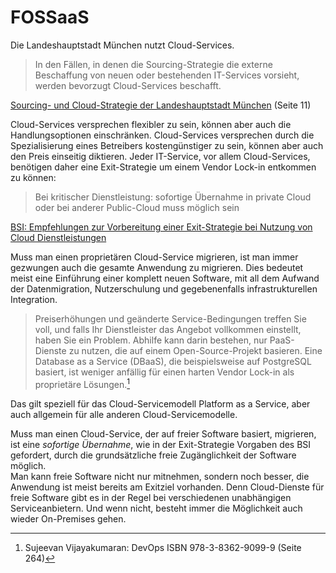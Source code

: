 # FOSSaaS

Die Landeshauptstadt München nutzt Cloud-Services.

> In den Fällen, in denen die Sourcing-Strategie die externe Beschaffung von neuen oder bestehenden IT-Services vorsieht, werden bevorzugt Cloud-Services beschafft.

[Sourcing- und Cloud-Strategie der Landeshauptstadt München](https://risi.muenchen.de/risi/dokument/v/5700029) (Seite 11)

Cloud-Services versprechen flexibler zu sein, können aber auch die Handlungsoptionen einschränken.
Cloud-Services versprechen durch die Spezialisierung eines Betreibers kostengünstiger zu sein, können aber auch den Preis einseitig diktieren.
Jeder IT-Service, vor allem Cloud-Services, benötigen daher eine Exit-Strategie um einem Vendor Lock-in entkommen zu können:

> Bei kritischer Dienstleistung: sofortige Übernahme in private Cloud oder bei anderer Public-Cloud muss möglich sein

[BSI: Empfehlungen zur Vorbereitung einer Exit-Strategie bei Nutzung von Cloud Dienstleistungen](https://www.bsi.bund.de/dok/1042922)

Muss man einen proprietären Cloud-Service migrieren, ist man immer gezwungen auch die gesamte Anwendung zu migrieren.
Dies bedeutet meist eine Einführung einer komplett neuen Software, mit all dem Aufwand der Datenmigration, Nutzerschulung und gegebenenfalls infrastrukturellen Integration.

> Preiserhöhungen und geänderte Service-Bedingungen treffen Sie voll, und falls Ihr Dienstleister das Angebot vollkommen einstellt, haben Sie ein Problem.
Abhilfe kann darin bestehen, nur PaaS-Dienste zu nutzen, die auf einem Open-Source-Projekt basieren. Eine Database as a Service (DBaaS), die beispielsweise auf PostgreSQL basiert, ist weniger anfällig für einen harten Vendor Lock-in als proprietäre Lösungen.[^devops]

Das gilt speziell für das Cloud-Servicemodell Platform as a Service, aber auch allgemein für alle anderen Cloud-Servicemodelle.

Muss man einen Cloud-Service, der auf freier Software basiert, migrieren, ist eine *sofortige Übernahme*, wie in der Exit-Strategie Vorgaben des BSI gefordert, durch die grundsätzliche freie Zugänglichkeit der Software möglich.  
Man kann freie Software nicht nur mitnehmen, sondern noch besser, die Anwendung ist meist bereits am Exitziel vorhanden.
Denn Cloud-Dienste für freie Software gibt es in der Regel bei verschiedenen unabhängigen Serviceanbietern.
Und wenn nicht, besteht immer die Möglichkeit auch wieder On-Premises gehen.


[^devops]: Sujeevan Vijayakumaran: DevOps ISBN 978-3-8362-9099-9 (Seite 264)
